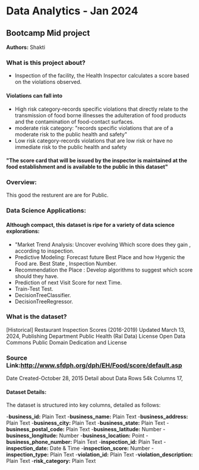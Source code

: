 # Data Analytics - Jan 2024
## Bootcamp Mid project

**Authors:** Shakti

### What is this project about?
* Inspection of the facility, the Health Inspector calculates a score based on the violations observed.
#### Violations can fall into
* High risk category-records specific violations that directly relate to the transmission of food borne illnesses the adulteration of food products and the contamination of food-contact surfaces.
* moderate risk category: "records specific violations that are of a moderate risk to the public health and safety"
* Low risk category-records violations that are low risk or have no immediate risk to the public health and safety
  
#### "The score card that will be issued by the inspector is maintained at the food establishment and is available to the public in this dataset"

### Overview:
This good the resturent are are for Public.

### Data Science Applications:
#### Although compact, this dataset is ripe for a variety of data science explorations:
* "Market Trend Analysis: Uncover evolving Which score does they gain , according to inspection.
* Predictive Modeling: Forecast future Best Place and how Hygenic the Food are. Best State , Inspection Number.
* Recommendation the Place : Develop algorithms to suggest which score should they have.
* Prediction of next Visit Score for next Time.
* Train-Test Test.
* DecisionTreeClassifier.
* DecisionTreeRegressor.


### What is the dataset?
  [Historical] Restaurant Inspection Scores (2016-2019)
  Updated
  March 13, 2024, Publishing Department	Public Health (Ral Data)
  License	Open Data Commons Public Domain Dedication and License

### Source Link:http://www.sfdph.org/dph/EH/Food/score/default.asp
  Date Created-October 28, 2015
  Detail about Data Rows 54k Columns 17,

#### Dataset Details:
The dataset is structured into key columns, detailed as follows:

-**business_id:**	Plain Text
-**business_name:**	Plain Text
-**business_address:**	Plain Text
-**business_city:**	Plain Text
-**business_state:**	Plain Text
-**business_postal_code:**	Plain Text
-**business_latitude:**	Number
-**business_longitude:**	Number
-**business_location:**	Point
-**business_phone_number:**	Plain Text
-**inspection_id:**	Plain Text
-**inspection_date:**	Date & Time
-**inspection_score:**	Number
-**inspection_type:**	Plain Text 
-**violation_id:**	Plain Text
-**violation_description:**	Plain Text
-**risk_category:**	Plain Text

